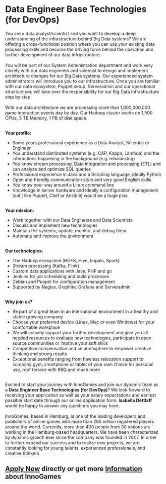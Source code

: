 <h1>Data Engineer Base Technologies (for DevOps)</h1>
<p>You are a data analyst/scientist and you want to develop a deep understanding of the infrastructure behind Big Data systems? We are offering a cross-functional position where you can use your existing data processing skills and become the driving force behind the operation and further development of our data infrastructure. <br /><br />You will be part of our System Administration department and work very closely with our data engineers and scientist to design and implement architecture changes for our Big Data systems. Our experienced system administrators will introduce you to our infrastructure. Once you are familiar with our data ecosystem, Puppet setup, Serveradmin and our operational structure you will take over the responsibility for our Big Data infrastructure step by step.<br /><br />With our data architecture we are processing more than 1,000,000,000 game interaction events day by day. Our Hadoop cluster works on 1,500 CPUs, 5 TB Memory, 1 PB of disk space.</p><p><strong><br />Your profile:</strong><strong>&nbsp;</strong></p><ul><li>Some years professional experience as a Data Analyst, Scientist or Engineer</li><li>You understand distributed systems (e.g. CAP, Kappa, Lambda) and the interactions happening in the background (e.g. rebalancing)</li><li>You know stream processing, Data integration and processing (ETL) and can analyze and optimize SQL queries</li><li>Professional experience in Java and a Scripting language, ideally Python</li><li>Open and friendly communication style and very good English skills</li><li>You know your way around a Linux command line</li><li>Knowledge in server hardware and ideally a configuration management tool ( like Puppet, Chef or Ansible) would be a huge plus</li></ul><p><strong><br /></strong><strong>Your mission:</strong><strong>&nbsp;</strong></p><ul><li>Work together with our Data Engineers and Data Scientists</li><li>Discuss and implement new technologies</li><li>Maintain the systems, update, monitor, and debug them</li><li>Automate and improve the environment</li></ul><p><strong><br />Our technologies:</strong></p><ul><li>The Hadoop ecosystem (HDFS, Hive, Impala, Spark)</li><li>Stream processing (Kafka, Flink)</li><li>Custom data applications with Java, PHP and go</li><li>Jenkins for job scheduling and build processes</li><li>Debian and Puppet for configuration management</li><li>Supported by Nagios, Graphite, Grafana and Serveradmin</li></ul><p><strong><br />Why join us?</strong></p><ul><li>Be part of a great team in an international environment in a healthy and stable growing company</li><li>Choose your preferred device (Linux, Mac or even Windows) for your comfortable workplace</li><li>We will actively support your further development and give you all needed resources to evaluate new technologies, participate in open source communities or improve your soft skills</li><li>Competitive compensation and an atmosphere to empower creative thinking and strong results</li><li>Exceptional benefits ranging from flawless relocation support to company gym, smartphone or tablet of your own choice for personal use, roof terrace with BBQ and much more</li></ul><p><br />Excited to start your journey with InnoGames and join our dynamic team as a <strong>Data Engineer Base Technologies (for DevOps)</strong>? We look forward to receiving your application as well as your salary expectations and earliest possible start date through our online application form. <strong>Isabella Dettlaff</strong> would be happy to answer any questions you may have.<br /><br />InnoGames, based in Hamburg, is one of the leading developers and publishers of online games with more than 200 million registered players around the world. Currently, more than 400 people from 30 nations are working in the Hamburg-based headquarters. We have been characterized by dynamic growth ever since the company was founded in 2007. In order to further expand our success and to realize new projects, we are constantly looking for young talents, experienced professionals, and creative thinkers.</p>

<h2><a href="https://jobs.jobvite.com/careers/innogames/job//oBbK8fwo/apply?__jvst=Job+Board&__jvsd=github_jobs_repo">Apply Now</a> directly or get more <a href="https://www.innogames.com/career/detail/job/data-engineer-base-technologies-for-devops-/?s=github_jobs_repo">Information</a> about InnoGames</h2>